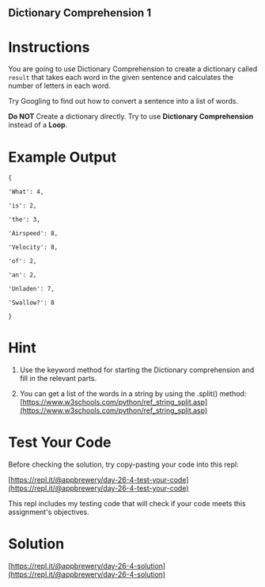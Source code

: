 ## Dictionary Comprehension 1

# Instructions

You are going to use Dictionary Comprehension to create a dictionary called `result` that takes each word in the given sentence and calculates the number of letters in each word.

Try Googling to find out how to convert a sentence into a list of words.

**Do NOT** Create a dictionary directly. Try to use **Dictionary Comprehension** instead of a **Loop**.

# Example Output

```
{
```

```
'What': 4, 
```

```
'is': 2, 
```

```
'the': 3, 
```

```
'Airspeed': 8, 
```

```
'Velocity': 8, 
```

```
'of': 2, 
```

```
'an': 2, 
```

```
'Unladen': 7, 
```

```
'Swallow?': 8
```

```
}
```

# Hint

1. Use the keyword method for starting the Dictionary comprehension and fill in the relevant parts.

2. You can get a list of the words in a string by using the .split() method: [https://www.w3schools.com/python/ref_string_split.asp](https://www.w3schools.com/python/ref_string_split.asp)

# Test Your Code

Before checking the solution, try copy-pasting your code into this repl: 

[https://repl.it/@appbrewery/day-26-4-test-your-code](https://repl.it/@appbrewery/day-26-4-test-your-code)

This repl includes my testing code that will check if your code meets this assignment's objectives. 


# Solution

[https://repl.it/@appbrewery/day-26-4-solution](https://repl.it/@appbrewery/day-26-4-solution)